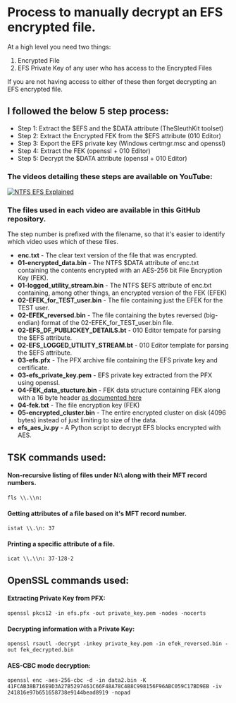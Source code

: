 
# Process to manually decrypt an EFS encrypted file. 
 
At a high level you need two things:
1. Encrypted File
2. EFS Private Key of any user who has access to the Encrypted Files

If you are not having access to either of these then forget decrypting an EFS encrypted file. 

## I followed the below 5 step process:
* Step 1: Extract the $EFS and the $DATA attribute (TheSleuthKit toolset)
* Step 2: Extract the Encrypted FEK from the $EFS attribute (010 Editor)
* Step 3: Export the EFS private key (Windows certmgr.msc and openssl)
* Step 4: Extract the FEK (openssl + 010 Editor)
* Step 5: Decrypt the $DATA attribute (openssl + 010 Editor)

### The videos detailing these steps are available on YouTube:

[![NTFS EFS Explained](https://img.youtube.com/vi/B4EJg9tNnpc/maxresdefault.jpg)](https://www.youtube.com/playlist?list=PLmW31MWCFahVkyC58bNG0ipJkovjPk-kC "NTFS EFS Explained")

### The files used in each video are available in this GitHub repository. 
The step number is prefixed with the filename, so that it's easier to identify which video uses which of these files. 

* **enc.txt** - The clear text version of the file that was encrypted. 
* **01-encrypted_data.bin** - The NTFS $DATA attribute of enc.txt containing the contents encrypted with an AES-256 bit File Encryption Key (FEK).
* **01-logged_utility_stream.bin** - The NTFS $EFS attribute of enc.txt containing, among other things, an encrypted version of the FEK (EFEK)
* **02-EFEK_for_TEST_user.bin** - The file containing just the EFEK for the TEST user. 
* **02-EFEK_reversed.bin** - The file containing the bytes reversed (big-endian) format of the 02-EFEK_for_TEST_user.bin file. 
* **02-EFS_DF_PUBLICKEY_DETAILS.bt** - 010 Editor tempate for parsing the $EFS attribute. 
* **02-EFS_LOGGED_UTILITY_STREAM.bt** - 010 Editor template for parsing the $EFS attribute. 
* **03-efs.pfx** - The PFX archive file containing the EFS private key and certificate. 
* **03-efs_private_key.pem** - EFS private key extracted from the PFX using openssl. 
* **04-FEK_data_stucture.bin** - FEK data structure containing FEK along with a 16 byte header [as documented here](https://docs.microsoft.com/en-us/openspecs/windows_protocols/ms-efsr/00933615-c9cf-4d51-9d9a-bb3fb33a3560)
* **04-fek.txt** - The file encryption key (FEK)
* **05-encrypted_cluster.bin** - The entire encrypted cluster on disk (4096 bytes) instead of just limiting to size of the data. 
* **efs_aes_iv.py** - A Python script to decrypt EFS blocks encrypted with AES. 
 






## TSK commands used:

#### Non-recursive listing of files under N:\ along with their MFT record numbers. 
`fls \\.\\n: `

#### Getting attributes of a file based on it's MFT record number.
`istat \\.\n: 37` 

#### Printing a specific attribute of a file.
`icat \\.\\n: 37-128-2`


## OpenSSL commands used:

#### Extracting Private Key from PFX:
`openssl pkcs12 -in efs.pfx -out private_key.pem -nodes -nocerts`

#### Decrypting information with a Private Key:
`openssl rsautl -decrypt -inkey private_key.pem -in efek_reversed.bin -out fek_decrypted.bin` 


#### AES-CBC mode decryption:
`openssl enc -aes-256-cbc -d -in data2.bin -K 41FCAB38B716E9D3A27B5297461C66F48A78C4B8C998156F96ABC059C17BD9EB -iv 241816e97b651658738e9144bead8919 -nopad`
